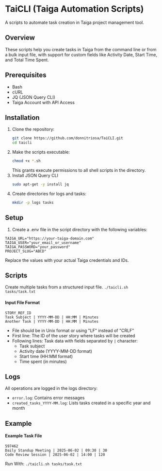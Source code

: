 # TaiCLI (Taiga Automation Scripts)
A scripts to automate task creation in Taiga project management tool.

## Overview
These scripts help you create tasks in Taiga from the command line or from a bulk input file, with support for custom fields like Activity Date, Start Time, and Total Time Spent.

## Prerequisites
- Bash
- cURL
- JQ (JSON Query CLI)
- Taiga Account with API Access

## Installation
1. Clone the repository:
    ```bash
    git clone https://github.com/donnitriosa/TaiCLI.git
    cd taicli
    ```
2. Make the scripts executable:
    ```bash
    chmod +x *.sh
    ```
   This grants execute permissions to all shell scripts in the directory.
3. Install JSON Query CLI
    ```bash
    sudo apt-get -y install jq
    ```
4. Create directories for logs and tasks:
    ```bash
    mkdir -p logs tasks
    ```

## Setup
1.  Create a .env file in the script directory with the following variables:
```
TAIGA_URL="https://your-taiga-domain.com"
TAIGA_USER="your_email_or_username"
TAIGA_PASSWORD="your_password"
PROJECT_SLUG="ABCD"
```
Replace the values with your actual Taiga credentials and IDs.

## Scripts
Create multiple tasks from a structured input file.
`./taicli.sh tasks/task.txt`

#### Input File Format
```
STORY_REF_ID
Task Subject | YYYY-MM-DD | HH:MM | Minutes
Another Task | YYYY-MM-DD | HH:MM | Minutes
```
- File should be in Unix format or using "LF" instead of "CRLF"
- First line: The ID of the user story where tasks will be created
- Following lines: Task data with fields separated by  `|`  character:
  - Task subject
  - Activity date (YYYY-MM-DD format)
  - Start time (HH:MM format)
  - Time spent (in minutes)

## Logs
All operations are logged in the  logs  directory:
- `error.log`: Contains error messages
- `created_tasks_YYYY-MM.log`: Lists tasks created in a specific year and month

## Example   
#### Example Task File
```
597462
Daily Standup Meeting | 2025-06-02 | 09:30 | 30
Code Review Session | 2025-06-02 | 14:00 | 120
```
Run With:
`./taicli.sh tasks/task.txt`
